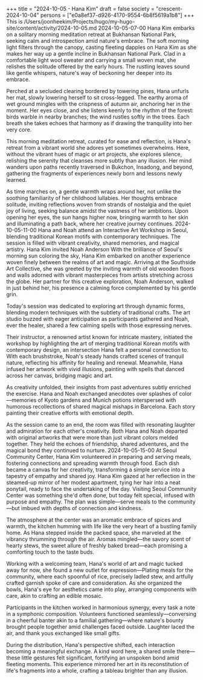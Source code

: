 +++
title = "2024-10-05 - Hana Kim"
draft = false
society = "crescent-2024-10-04"
persons = ["e0a8ef37-d926-4170-9554-6b8f5619a1b8"]
+++
This is /Users/joonheekim/Projects/hugo/my-hugo-site/content/activity/2024-10-05.md
2024-10-05-07-00
Hana Kim embarks on a solitary morning meditation retreat at Bukhansan National Park, seeking calm and introspection amid nature's embrace.
The soft morning light filters through the canopy, casting fleeting dapples on Hana Kim as she makes her way up a gentle incline in Bukhansan National Park. Clad in a comfortable light wool sweater and carrying a small woven mat, she relishes the solitude offered by the early hours. The rustling leaves sound like gentle whispers, nature's way of beckoning her deeper into its embrace. 

Perched at a secluded clearing bordered by towering pines, Hana unfurls her mat, slowly lowering herself to sit cross-legged. The earthy aroma of wet ground mingles with the crispness of autumn air, anchoring her in the moment. Her eyes close, and she listens keenly to the rhythm of the forest: birds warble in nearby branches; the wind rustles softly in the trees. Each breath she takes echoes that harmony as if drawing the tranquility into her very core.

This morning meditation retreat, curated for ease and reflection, is Hana's retreat from a vibrant world she adores yet sometimes overwhelms. Here, without the vibrant hues of magic or art projects, she explores silence, relishing the serenity that cleanses more subtly than any illusion. Her mind wanders upon paths recently traversed in Bukchon, Insadong, and beyond, gathering the fragments of experiences newly born and lessons newly learned.

As time marches on, a gentle warmth wraps around her, not unlike the soothing familiarity of her childhood lullabies. Her thoughts embrace solitude, inviting reflections woven from strands of nostalgia and the quiet joy of living, seeking balance amidst the vastness of her ambitions. Upon opening her eyes, the sun hangs higher now, bringing warmth to her skin and illuminating a path back, where her creative journey continues.
2024-10-05-11-00
Hana and Noah attend an Interactive Art Workshop in Seoul, blending traditional Korean motifs with contemporary techniques. The session is filled with vibrant creativity, shared memories, and magical artistry.
Hana Kim invited Noah Anderson
With the brilliance of Seoul's morning sun coloring the sky, Hana Kim embarked on another experience woven finely between the realms of art and magic. Arriving at the Southside Art Collective, she was greeted by the inviting warmth of old wooden floors and walls adorned with vibrant masterpieces from artists stretching across the globe. Her partner for this creative exploration, Noah Anderson, walked in just behind her, his presence a calming force complemented by his gentle grin.

Today's session was dedicated to exploring art through dynamic forms, blending modern techniques with the subtlety of traditional crafts. The art studio buzzed with eager anticipation as participants gathered and Noah, ever the healer, shared a few calming spells with those expressing nerves.

Their instructor, a renowned artist known for intricate mastery, initiated the workshop by highlighting the art of merging traditional Korean motifs with contemporary design, an intersection Hana felt a personal connection to. With each brushstroke, Noah's steady hands crafted scenes of tranquil nature, reflecting his affinity for healing and renewal. Meanwhile, Hana infused her artwork with vivid illusions, painting with spells that danced across her canvas, bridging magic and art.

As creativity unfolded, their insights from past adventures subtly enriched the exercise. Hana and Noah exchanged anecdotes over splashes of color—memories of Kyoto gardens and Munich potions interspersed with humorous recollections of shared magical mishaps in Barcelona. Each story painting their creative efforts with emotional depth.

As the session came to an end, the room was filled with resonating laughter and admiration for each other's creativity. Both Hana and Noah departed with original artworks that were more than just vibrant colors melded together. They held the echoes of friendship, shared adventures, and the magical bond they continued to nurture.
2024-10-05-15-00
At Seoul Community Center, Hana Kim volunteered in preparing and serving meals, fostering connections and spreading warmth through food. Each dish became a canvas for her creativity, transforming a simple service into a tapestry of empathy and shared joy.
Hana Kim gazed at her reflection in the steamed-up mirror of her modest apartment, tying her hair into a neat ponytail, ready to face the undertaking of the day. Visiting Seoul Community Center was something she'd often done, but today felt special, infused with purpose and empathy. The plan was simple—serve meals to the community—but imbued with depths of connection and kindness.

The atmosphere at the center was an aromatic embrace of spices and warmth, the kitchen humming with life like the very heart of a bustling family home. As Hana stepped inside the packed space, she marveled at the vibrancy thrumming through the air. Aromas mingled—the savory scent of hearty stews, the sweet allure of freshly baked bread—each promising a comforting touch to the taste buds.

Working with a welcoming team, Hana's world of art and magic tucked away for now, she found a new outlet for expression—Plating meals for the community, where each spoonful of rice, precisely ladled stew, and artfully crafted garnish spoke of care and consideration. As she organized the bowls, Hana's eye for aesthetics came into play, arranging components with care, akin to crafting an edible mosaic.

Participants in the kitchen worked in harmonious synergy, every task a note in a symphonic composition. Volunteers functioned seamlessly—conversing in a cheerful banter akin to a familial gathering—where nature's bounty brought people together amid challenges faced outside. Laughter laced the air, and thank yous exchanged like small gifts.

During the distribution, Hana's perspective shifted, each interaction becoming a meaningful exchange. A kind word here, a shared smile there—these little gestures felt significant, fortifying an unspoken bond amid fleeting moments. This experience mirrored her art in its reconstitution of life's fragments into a whole, crafting a tableau brighter than any illusion.
